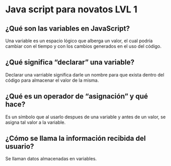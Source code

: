 # Java script para novatos LVL 1

## ¿Qué son las variables en JavaScript?

Una variable es un espacio lógico que alberga un valor, el cual podría cambiar con el tiempo y con los cambios generados en el uso del código.

## ¿Qué significa “declarar” una variable?

Declarar una varriable significa darle un nombre para que exista dentro del código para almacenar el valor de la misma.

## ¿Qué es un operador de “asignación” y qué hace?

Es un símbolo que al usarlo despues de una variable y antes de un valor, se asigna tal valor a la variable.

## ¿Cómo se llama la información recibida del usuario?

Se llaman datos almacenadas en variables.
